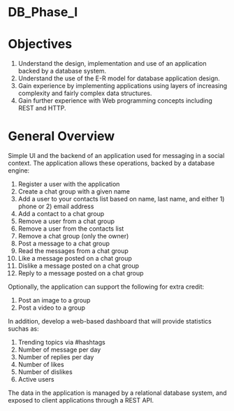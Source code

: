 # DB_Phase_I

# Objectives
1. Understand the design, implementation and use of an application backed by a database system.
2. Understand the use of the E-R model for database application design.
3. Gain experience by implementing applications using layers of increasing complexity and fairly complex data structures.
4. Gain further experience with Web programming concepts including REST and HTTP.

# General Overview
Simple UI and the backend of an application used for messaging in a social context. The application allows these operations, backed by a database engine:
   1. Register a user with the application
   2. Create a chat group with a given name
   3. Add a user to your contacts list based on name, last name, and either 1) phone or 2) email address
   4. Add a contact to a chat group
   5. Remove a user from a chat group
   6. Remove a user from the contacts list
   7. Remove a chat group (only the owner)
   8. Post a message to a chat group
   9. Read the messages from a chat group
   10. Like a message posted on a chat group
   11. Dislike a message posted on a chat group
   12. Reply to a message posted on a chat group

Optionally, the application can support the following for extra credit:
   1. Post an image to a group
   2. Post a video to a group
   
In addition, develop a web-based dashboard that will provide statistics suchas as:
   1. Trending topics via #hashtags
   2. Number of message per day
   3. Number of replies per day
   4. Number of likes
   5. Number of dislikes
   6. Active users
   
The data in the application is managed by a relational database system, and exposed to client
applications through a REST API. 
